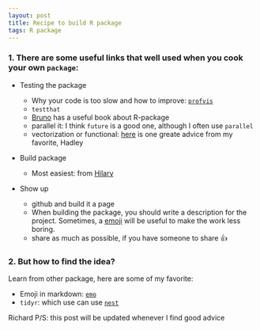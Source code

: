```yaml
---
layout: post
title: Recipe to build R package
tags: R package
---
```


### 1. There are some useful links that well used when you cook your own `package`:

- Testing the package
    + Why your code is too slow and how to improve: [`profvis`](https://t.co/sOtn64Zvb1)
    + `testthat`
    + [Bruno](http://www.brodrigues.co/) has a useful book about R-package
    + parallel it: I think `future` is a good one, although I often use `parallel`
    + vectorization or functional: [here](http://adv-r.had.co.nz/Functionals.html) is one greate advice from my favorite, Hadley 

- Build package
    + Most easiest: from [Hilary](https://hilaryparker.com/2014/04/29/writing-an-r-package-from-scratch/)
    
- Show up
    + github and build it a page
    + When building the package, you should write a description for the project. Sometimes, a [emoji](https://www.webpagefx.com/tools/emoji-cheat-sheet/) will be useful to make the work less boring.
    + share as much as possible, if you have someone to share :+1:

### 2. But how to find the idea? 
Learn from other package, here are some of my favorite:

- Emoji in markdown: [`emo`](https://github.com/hadley/emo)
- `tidyr`: which use can use [`nest`](https://blog.rstudio.org/2016/02/02/tidyr-0-4-0/)


Richard
P/S: this post will be updated whenever I find good advice
